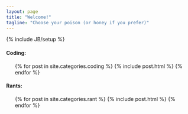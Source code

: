```yaml
---
layout: page
title: "Welcome!"
tagline: "Choose your poison (or honey if you prefer)"
---
```

{% include JB/setup %}


#### Coding:
<ul class="posts">
    {% for post in site.categories.coding %}
        {% include post.html %}
    {% endfor %}
</ul>

#### Rants:
<ul class="posts">
    {% for post in site.categories.rant %}
        {% include post.html %}
    {% endfor %}
</ul>


